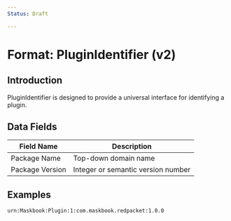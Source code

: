 ```yaml
---
Status: Draft

---
```


# Format: PluginIdentifier (v2)

## Introduction

PluginIdentifier is designed to provide a universal interface for identifying a plugin.

## Data Fields

Field Name          | Description
------------------- | -----------
Package Name        | Top-down domain name
Package Version     | Integer or semantic version number

## Examples

```
urn:Maskbook:Plugin:1:com.maskbook.redpacket:1.0.0
```
